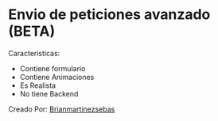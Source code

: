# Envio de peticiones avanzado (BETA)
Caracteristicas:
- Contiene formulario
- Contiene Animaciones
- Es Realista
- No tiene Backend

Creado Por: [Brianmartinezsebas](https://github.com/Brianmartinezsebas/)
